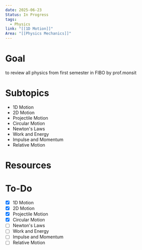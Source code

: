 ```yaml
---
date: 2025-06-23
Status: In Progress
tags:
  - Physics
link: "[[1D Motion]]"
Area: "[[Physics Mechanics]]"
---
```

# Goal
to review all physics from first semester in FIBO by prof.monsit
# Subtopics
- 1D Motion
- 2D Motion
- Projectile Motion
- Circular Motion
- Newton's Laws
- Work and Energy
- Impulse and Momentum
- Relative Motion
# Resources

# To-Do
- [x] 1D Motion
- [x] 2D Motion
- [x] Projectile Motion
- [x] Circular Motion
- [ ] Newton's Laws
- [ ] Work and Energy
- [ ] Impulse and Momentum
- [ ] Relative Motion
